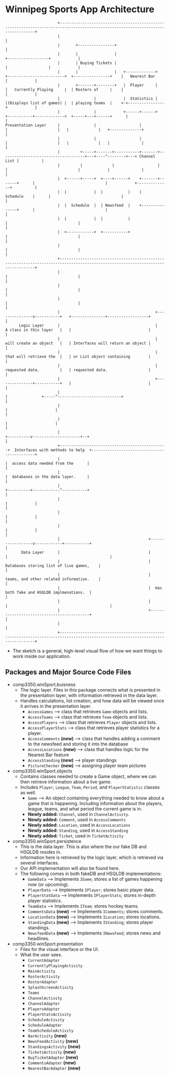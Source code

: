  # Winnipeg Sports App Architecture

```
                       +---------------------------------------------------------------------------------------------------------------------------------+
                       |                                                                                                                                 |
                       |       +----------------+                                                                                                        |
                       |       |                |                                                                        +------------------+            |
                       |       | Buying Tickets |                                                                        |                  |            |
                       |       |                |   +-------------+   +-------------------------+  +----------------+    |   Nearest Bar    |            |
                       |       +-------+--------+   |  Player     |   |   Currently Playing     |  | Rosters of     |    |                  |            |
                       |               |            |  Statistics |   |(Displays list of games) |  | playing teams  |    +-+----------------+            |
                       |               |            +------+------+   +-----------+-------------+  +-----+---+------+      |                             |
Presentation Layer     |               |                   |                      |                      |   |             |   +--------------+          |
                       |               |                   |                      |                      |   |             |   |              |          |
                       |         +-----+-------+-----------+-------+-------------------------------------+---+----^--------+---+ Channel List |          |
                       |         |             |                   |              |                               |            |              |          |
                       |  +------+-----+  +----+------+    +-------+-------+      |                               |            +--------------+          |
                       |  |            |  |           |    |   Schedule    |      |                               |                                      |
                       |  |  Schedule  |  | Newsfeed  |    +---------------+      |                               |                                      |
                       |  |            |  |           |                           |                               |                                      |
                       |  +------------+  +-----------+                           |                               |                                      |
                       |                                                          |                               |                                      |
                       +---------------------------------------------------------------------------------------------------------------------------------+
                       |                                                          |                               |                                      |
                       |                                                          |                               |                                      |
                       |                                                          |                               |                                      |
                       |                                          +---------------v-----------+   +---------------+------------------+                   |
      Logic Layer      |                                          |   A class in this layer   |   |                                  |                   |
                       |                                          |   will create an object   |   | Interfaces will return an object |                   |
                       |                                          |   that will retrieve the  |   | or List object containing        |                   |
                       |                                          |   requested data.         |   | requested data.                  |                   |
                       |                                          +---------------+-----------+   |                                  |                   |
                       |                                                          |               +-----^----------------------------+                   |
                       |                                                          |                     |                                                |
                       |                                                          |                     |                                                |
                       |                                               +----------v---------------------+--+                                             |
                       +-----------------------------------------------+  Interfaces with methods to help  +---------------------------------------------+
                       |                                               |  access data needed from the      |                                             |
                       |                                               |  databases in the data layer.     |                                             |
                       |                                               +----------+------------^-----------+                                             |
                       |                                                          |            |                                                         |
                       |                                                          |            |                                                         |
                       |                                                          |            |                                                         |
                       |                                       +------------------v------------+-----------+                                             |
       Data Layer      |                                       |                                           |                                             |
                       |                                       |  Databases storing list of live games,    |                                             |
                       |                                       |  teams, and other related information.    |                                             |
                       |                                       |  Has both fake and HSQLDB implmenations.  |                                             |
                       |                                       |                                           |                                             |
                       |                                       +-------------------------------------------+                                             |
                       |                                                                                                                                 |
                       +---------------------------------------------------------------------------------------------------------------------------------+

```



 * The sketch is a general, high-level visual flow of how we want things to work inside our application.

 ## Packages and Major Source Code Files
 * comp3350.winSport.buisness
    * The logic layer. Files in this package connects what is presented in the presentation layer, with information retrieved in the data layer.
    * Handles calculations, list creation, and how data will be viewed once it arrives in the presentation layer.
        * `AccessGames` --> class that retrieves `Game` objects and lists.
        * `AccessTeams` --> class that retrieves `Team` objects and lists. 
        * `AccessPlayers` --> class that retrieves `Player` objects and lists. 
        * `AccessPlayerStats` --> class that retrieves player statistics for a player.
        * `AccessComments` **(new)** --> class that handles adding a comment to the newsfeed and storing it into the database
        * `AccessLocations` **(new)** --> class that handles logic for the Nearest Bar feature
        * `AccessStanding` **(new)** --> player standings
        * `PictureChecker` **(new)** --> assigning player team pictures 
 * comp3350.winSport.objects
    * Contains classes needed to create a Game object, where we can then retrieve information about a live game.
    * Includes `Player`, `League`, `Team`, `Period`, and `PlayerStatistic` classes as well. 
        * `Game` --> An object containing everything needed to know about a game that is happening. Including information about the players, league, teams, and what period the current game is in.
        * **Newly added:** `Channel`, used in `ChannelActivity`.
        * **Newly added:** `Comment`, used in `AccessComments`
        * **Newly added:** `Location`, used in `AccessLocations`
        * **Newly added:** `Standing`, used in `AccessStanding`
        * **Newly added:** `Ticket`, used in `TicketActivity`
 * comp3350.winSport.persistence
    * This is the data layer. This is also where the our fake DB and HSQLDB resides in. 
    * Information here is retrieved by the logic layer, which is retrieved via several interfaces.
    * Our API implementation will also be found here. 
    * The following comes in both fakeDB and HSQLDB implementations: 
      * `GameData` --> Implements `IGame`; stores a list of games happening now (or upcoming).
      * `PlayerData` --> Implements `IPlayer`; stores basic player data.
      * `PlayerStatData` --> Implements `IPlayerStats`; stores in-depth player statistics.
      * `TeamData` --> Implements `ITeam`; stores hockey teams.
      * `CommentsData` **(new)** --> Implements `IComments`; stores comments.
      * `LocationData` **(new)** --> Implements `ILocation`; stores locations.
      * `StandingData` **(new)** --> Implements `IStanding`; stores player standings.
      * `NewsfeedData` **(new)** --> Implements `INewsFeed`; stores news and headlines.
 * comp3350.winSport.presentation
    * Files for the visual interface or the UI. 
    * What the user sees. 
        * `CurrentAdapter`
        * `CurrentlyPlayingActivity`
        * `MainActivity`
        * `RosterActivity`
        * `RosterAdapter`
        * `SplashScreenActivity`
        * `Teams`
        * `ChannelActivity` 
        * `ChannelAdapter` 
        * `PlayersAdapter` 
        * `PlayerStatsActivity` 
        * `ScheduleActivity` 
        * `ScheduleAdapter` 
        * `TeamScheduleActivity` 
        * `BarActivity` **(new)**
        * `NewsFeedActivity` **(new)**
        * `StandingsActivity` **(new)**
        * `TicketsActivity` **(new)**
        * `BuyTicketAdapter` **(new)**
        * `CommentsAdapter` **(new)**
        * `NearestBarAdapter` **(new)**
